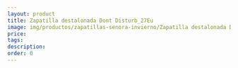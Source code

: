 ```yaml
---
layout: product
title: Zapatilla destalonada Dont Disturb_27Eu
image: img/productos/zapatillas-senora-invierno/Zapatilla destalonada Dont Disturb_27Eu.webp
price: 
tags: 
description: 
order: 0
---
```

